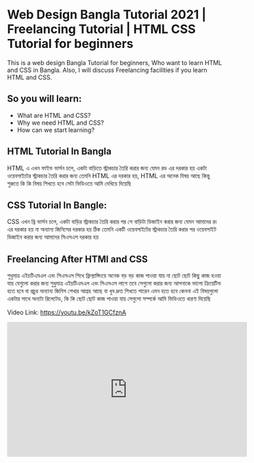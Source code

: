 <h1>Web Design Bangla Tutorial 2021 | Freelancing Tutorial | HTML CSS Tutorial for beginners</h1>

<p>This is a web design Bangla Tutorial for beginners, Who want to learn HTML and CSS in Bangla. Also, I will discuss Freelancing facilities if you learn HTML and CSS.</p>

<h2>So you will learn:</h2>
<ul>
 <li>What are HTML and CSS?</li>
 <li>Why we need HTML and CSS?</li>
 <li>How can we start learning?</li>
 <liCan we start freelancing after learning HTML and CSS?</li>
</ul>





<h2>HTML Tutorial In Bangla</h2>
<p>HTML এ এখন ফাইভ ভার্সন চলে, একটা বাড়িতে স্ট্রাকচার তৈরি করার জন্য যেমন রড এর দরকার হয় একটা ওয়েবসাইটের স্ট্রাকচার তৈরি করার জন্য তেমনি HTML এর দরকার হয়, 
HTML এর অনেক বিষয় আছে কিন্তু শুরুতে কি কি বিষয় শিখতে হবে সেটা ভিডিওতে আমি দেখিয়ে দিয়েছি</p>

<h2>CSS Tutorial In Bangle:</h2>
CSS এখন থ্রি ভার্সন চলে,  একটা বাড়ির স্ট্রাকচার তৈরি করার পর সে বাড়িটা ডিজাইন করার জন্য যেমন আমাদের রং এর দরকার হয় না অন্যান্য জিনিসের দরকার হয় 
ঠিক তেমনি একটি ওয়েবসাইটের স্ট্রাকচার তৈরি করার পর ওয়েবসাইট ডিজাইন করার জন্য আমাদের সিএসএস দরকার হয় 

<h2>Freelancing After HTMl and CSS</h2>
<p>শুধুমাত্র এইচটিএমএল এবং সিএসএস শিখে ফ্রিল্যান্সিংয়ে অনেক বড় বড় কাজ পাওয়া যায় না ছোট ছোট  কিছু কাজ হওয়া যায় যেগুলো করার জন্য 
শুধুমাত্র এইচটিএমএল এবং সিএসএস লাগে তবে সেগুলো করার জন্য আপনাকে ভালো ক্রিয়েটিভ হতে হবে বা প্রচুর অন্যান্য জিনিস শেখার আগ্রহ আছে বা খুব দ্রুত শিখতে পারেন 
এমন হতে হবে কেননা এই বিষয়গুলো একটার সাথে অন্যটা রিলেটেড, কি কি ছোট ছোট কাজ পাওয়া যায় সেগুলো সম্পর্কে আমি ভিডিওতে ধারণা দিয়েছি</p>

Video Link: https://youtu.be/kZoT1GCfznA

<iframe width="560" height="315" src="https://www.youtube.com/embed/kZoT1GCfznA" title="YouTube video player" frameborder="0" allow="accelerometer; autoplay; clipboard-write; encrypted-media; gyroscope; picture-in-picture" allowfullscreen></iframe>



